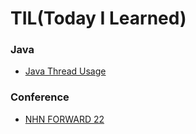 # TIL(Today I Learned)

### Java
- [Java Thread Usage](https://github.com/juoklee/juoklee-til/blob/main/java/java_thread_usage.md)


### Conference
- [NHN FORWARD 22](https://github.com/juoklee/juoklee-til/blob/main/Conference/NHN_FORWARD_22.md)

